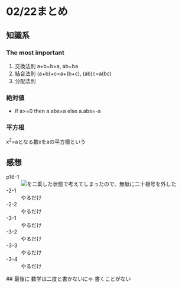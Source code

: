 # 02/22まとめ
## 知識系
### The most important
1. 交換法則 a+b=b+a, ab=ba
2. 結合法則 (a+b)+c=a+(b+c), (ab)c=a(bc)
3. 分配法則 <img src="%5Csum_%7Bk%3D1%7D%5E%7BN%7D%20M%20k%20%3D%20M%20%5Csum_%7Bk%3D1%7D%5E%7BN%7D%20k" style="display: inline; height: 16px;">
### 絶対値
+ if a>=0 then a.abs=a else a.abs=-a
### 平方根
x<sup>2</sup>=aとなる数xをaの平方根という
## 感想
<dl>
  <dt>p16-1</dt>
  <dd><img src="https://render.githubusercontent.com/render/math?math=%5Cfrac%7B%5Csqrt%7Ba%7D%20%2B%20%5Csqrt%7Bb%7D%7D%7B%5Csqrt%7Ba%7D%20-%20%5Csqrt%7Bb%7D%7D">を二乗した状態で考えてしまったので、無駄に二十根号を外した</dd>
  <dt>-2-1</dt>
  <dd>やるだけ</dd>
  <dt>-2-2</dt>
  <dd>やるだけ</dd>
  <dt>-3-1</dt>
  <dd>やるだけ</dd>
  <dt>-3-2</dt>
  <dd>やるだけ</dd>
  <dt>-3-3</dt>
  <dd>やるだけ</dd>
  <dt>-3-4</dt>
  <dd>やるだけ</dd>
</dl>  
## 最後に  
数学は二度と書かないにゃ  
書くことがない

